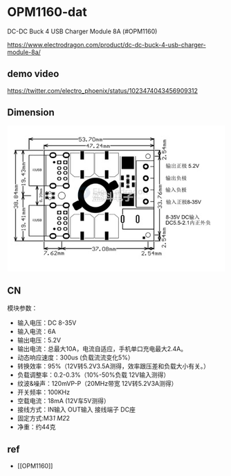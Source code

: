 
# OPM1160-dat

DC-DC Buck 4 USB Charger Module 8A (#OPM1160)

https://www.electrodragon.com/product/dc-dc-buck-4-usb-charger-module-8a/


## demo video 

https://twitter.com/electro_phoenix/status/1023474043456909312

## Dimension 

![](2024-07-31-17-08-35.png)




## CN

模块参数：
- 输入电压：DC 8-35V
- 输入电流：6A
- 输出电压：5.2V
- 输出电流：总最大10A，电流自适应，手机单口充电最大2.4A。
- 动态响应速度：300us (负载流流变化5%）
- 转换效率：95%（12V转5.2V3.5A测得，效率跟压差和负载大小有关。）
- 负载调整率：0.2-0.3%（10%-50%负载 12V输入测得）
- 纹波&噪声：120mVP-P（20MHz带宽 12V转5.2V3A测得）
- 开关频率：100KHz
- 空载电流：18mA (12V车5V测得）
- 接线方式：IN输入  OUT输入  接线端子 DC座
- 固定方式:M3*1    M2*2
- 净重：约44克

## ref 

- [[OPM1160]]

